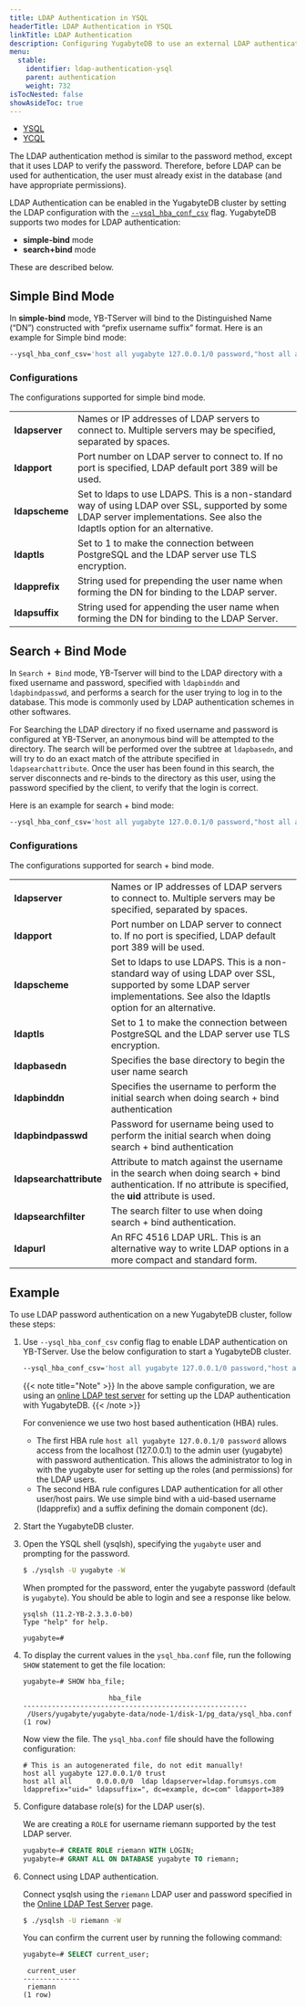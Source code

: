 ```yaml
---
title: LDAP Authentication in YSQL
headerTitle: LDAP Authentication in YSQL
linkTitle: LDAP Authentication
description: Configuring YugabyteDB to use an external LDAP authentication service.
menu:
  stable:
    identifier: ldap-authentication-ysql
    parent: authentication
    weight: 732
isTocNested: false
showAsideToc: true
---
```


<ul class="nav nav-tabs-alt nav-tabs-yb">
  <li >
    <a href="../ldap-authentication-ysql" class="nav-link active">
      <i class="icon-postgres" aria-hidden="true"></i>
      YSQL
    </a>
  </li>
  <li >
    <a href="../ldap-authentication-ycql" class="nav-link">
      <i class="icon-cassandra" aria-hidden="true"></i>
      YCQL
    </a>
  </li>
</ul>

The LDAP authentication method is similar to the password method, except that it uses LDAP to verify the password. Therefore, before LDAP can be used for authentication, the user must already exist in the database (and have appropriate permissions). 

LDAP Authentication can be enabled in the YugabyteDB cluster by setting the LDAP configuration with the <code>[--ysql_hba_conf_csv](../../../reference/configuration/yb-tserver/#ysql-hba-conf-csv)</code> flag. YugabyteDB supports two modes for LDAP authentication: 

* <strong>simple-bind</strong> mode
* <strong>search+bind</strong> mode

These are described below.

## Simple Bind Mode

In **simple-bind** mode, YB-TServer will bind to the Distinguished Name (“DN”) constructed with “prefix username suffix” format. Here is an example for Simple bind mode:

```sh
--ysql_hba_conf_csv='host all yugabyte 127.0.0.1/0 password,"host all all 0.0.0.0/0 ldap ldapserver=ldap.yugabyte.com ldapprefix=""uid="" ldapsuffix="", ou=DBAs, dc=example, dc=com"" ldapport=389"'
```

### Configurations

The configurations supported for simple bind mode.

<table>
  <tr>
   <td><strong>ldapserver</strong>
   </td>
   <td>Names or IP addresses of LDAP servers to connect to. Multiple servers may be specified, separated by spaces.
   </td>
  </tr>
  <tr>
   <td><strong>ldapport</strong> 
   </td>
   <td>Port number on LDAP server to connect to. If no port is specified, LDAP default port 389 will be used.
   </td>
  </tr>
  <tr>
   <td><strong>ldapscheme</strong>
   </td>
   <td>Set to ldaps to use LDAPS. This is a non-standard way of using LDAP over SSL, supported by some LDAP server implementations. See also the ldaptls option for an alternative.
   </td>
  </tr>
  <tr>
   <td><strong>ldaptls</strong>
   </td>
   <td>Set to 1 to make the connection between PostgreSQL and the LDAP server use TLS encryption. 
   </td>
  </tr>
  <tr>
   <td><strong>ldapprefix</strong>
   </td>
   <td>String used for prepending the user name when forming the DN for binding to the LDAP server.
   </td>
  </tr>
  <tr>
   <td><strong>ldapsuffix</strong>
   </td>
   <td>String used for appending the user name when forming the DN for binding to the LDAP Server.
   </td>
  </tr>
</table>

## Search + Bind Mode

In `Search + Bind` mode, YB-Tserver will bind to the LDAP directory with a fixed username and password, specified with `ldapbinddn` and `ldapbindpasswd`, and performs a search for the user trying to log in to the database. This mode is commonly used by LDAP authentication schemes in other softwares.

For Searching the LDAP directory if no fixed username and password is configured at YB-TServer, an anonymous bind will be attempted to the directory. The search will be performed over the subtree at `ldapbasedn`, and will try to do an exact match of the attribute specified in `ldapsearchattribute`. Once the user has been found in this search, the server disconnects and re-binds to the directory as this user, using the password specified by the client, to verify that the login is correct.

Here is an example for search + bind mode:

```sh
--ysql_hba_conf_csv='host all yugabyte 127.0.0.1/0 password,"host all all 0.0.0.0/0  ldap ldapserver=ldap.yugabyte.com ldapbasedn=""dc=yugabyte, dc=com"" ldapsearchattribute=uid"'
```

### Configurations

The configurations supported for search + bind mode.

<table>
  <tr>
   <td><strong>ldapserver</strong>
   </td>
   <td>Names or IP addresses of LDAP servers to connect to. Multiple servers may be specified, separated by spaces.
   </td>
  </tr>
  <tr>
   <td><strong>ldapport</strong> 
   </td>
   <td>Port number on LDAP server to connect to. If no port is specified, LDAP default port 389 will be used.
   </td>
  </tr>
  <tr>
   <td><strong>ldapscheme</strong>
   </td>
   <td>Set to ldaps to use LDAPS. This is a non-standard way of using LDAP over SSL, supported by some LDAP server implementations. See also the ldaptls option for an alternative.
   </td>
  </tr>
  <tr>
   <td><strong>ldaptls</strong>
   </td>
   <td>Set to 1 to make the connection between PostgreSQL and the LDAP server use TLS encryption. 
   </td>
  </tr>
  <tr>
   <td><strong>ldapbasedn</strong>
   </td>
   <td>Specifies the base directory to begin the user name search 
   </td>
  </tr>
  <tr>
   <td><strong>ldapbinddn</strong>
   </td>
   <td>Specifies the username to perform the initial search when doing search + bind authentication
   </td>
  </tr>
  <tr>
   <td><strong>ldapbindpasswd</strong>
   </td>
   <td>Password for username being used to perform the initial search when doing search + bind authentication
   </td>
  </tr>
  <tr>
   <td><strong>ldapsearchattribute</strong>
   </td>
   <td>Attribute to match against the username in the search when doing search + bind authentication. If no attribute is specified, the <strong>uid </strong>attribute is used.
   </td>
  </tr>
  <tr>
   <td><strong>ldapsearchfilter</strong>
   </td>
   <td>The search filter to use when doing search + bind authentication.
   </td>
  </tr>
  <tr>
   <td><strong>ldapurl</strong>
   </td>
   <td>An RFC 4516 LDAP URL. This is an alternative way to write LDAP options in a more compact and standard form.
   </td>
  </tr>
</table>

## Example

To use LDAP password authentication on a new YugabyteDB cluster, follow these steps:

1. Use  `--ysql_hba_conf_csv` config flag to enable LDAP authentication on YB-TServer. Use the below configuration to start a YugabyteDB cluster.

    ```sh
    --ysql_hba_conf_csv='host all yugabyte 127.0.0.1/0 password,"host all all 0.0.0.0/0 ldap ldapserver=ldap.forumsys.com ldapprefix=""uid="" ldapsuffix="", dc=example, dc=com"" ldapport=389"'
    ```

    {{< note title="Note" >}}
In the above sample configuration, we are using an [online LDAP test server](https://www.forumsys.com/tutorials/integration-how-to/ldap/online-ldap-test-server/) for setting up the LDAP authentication with YugabyteDB.
    {{< /note >}}

    For convenience we use two host based authentication (HBA) rules. 

    * The first HBA rule `host all yugabyte 127.0.0.1/0 password` allows access from the localhost (127.0.0.1) to the admin user (yugabyte) with password authentication. This allows the administrator to log in with the yugabyte user for setting up the roles (and permissions) for the LDAP users.
    * The second HBA rule configures LDAP authentication for all other user/host pairs. We use simple bind with a uid-based username (ldapprefix) and a suffix defining the domain component (dc).

1. Start the YugabyteDB cluster.

1. Open the YSQL shell (ysqlsh), specifying the `yugabyte` user and prompting for the password.

    ```sh
    $ ./ysqlsh -U yugabyte -W
    ```

    When prompted for the password, enter the yugabyte password (default is `yugabyte`). You should be able to login and see a response like below.

    ```output
    ysqlsh (11.2-YB-2.3.3.0-b0)
    Type "help" for help.

    yugabyte=#
    ```

1. To display the current values in the `ysql_hba.conf` file, run the following `SHOW` statement to get the file location:

    ```sql
    yugabyte=# SHOW hba_file;
    ```

    ```output
                         hba_file
    -------------------------------------------------------
     /Users/yugabyte/yugabyte-data/node-1/disk-1/pg_data/ysql_hba.conf
    (1 row)
    ```

    Now view the file. The `ysql_hba.conf` file should have the following configuration:

    ```output
    # This is an autogenerated file, do not edit manually!
    host all yugabyte 127.0.0.1/0 trust
    host all all      0.0.0.0/0  ldap ldapserver=ldap.forumsys.com ldapprefix="uid=" ldapsuffix=", dc=example, dc=com" ldapport=389
    ```

1. Configure database role(s) for the LDAP user(s).

    We are creating a `ROLE` for username riemann supported by the test LDAP server. 

    ```sql
    yugabyte=# CREATE ROLE riemann WITH LOGIN;
    yugabyte=# GRANT ALL ON DATABASE yugabyte TO riemann;
    ```

1. Connect using LDAP authentication.

    Connect ysqlsh using the `riemann` LDAP user and password specified in the [Online LDAP Test Server](https://www.forumsys.com/tutorials/integration-how-to/ldap/online-ldap-test-server/) page. 

    ```sh
    $ ./ysqlsh -U riemann -W
    ```

    You can confirm the current user by running the following command:

    ```sql
    yugabyte=# SELECT current_user;
    ```

    ```output
     current_user
    --------------
     riemann
    (1 row)
    ```
